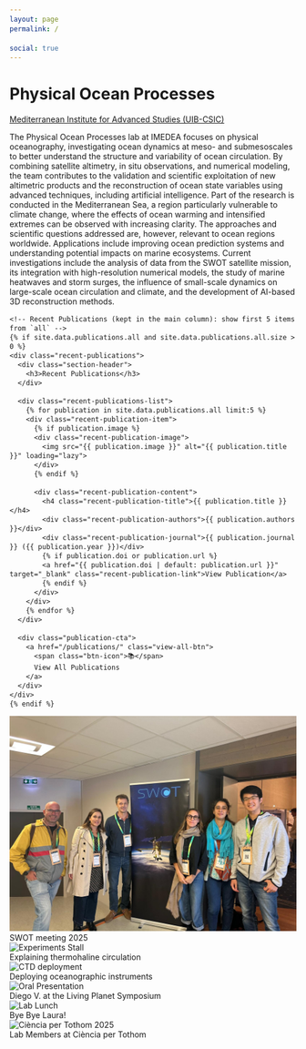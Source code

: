 ```yaml
---
layout: page
permalink: /

social: true
---
```


<div class="intro-hero">
  <h1 class="lab-title">Physical Ocean Processes</h1>
  <p class="lab-subtitle"><a href='https://imedea.uib-csic.es/' target="_blank">Mediterranean Institute for Advanced Studies (UIB-CSIC)</a></p>
</div>

<div class="about-grid">
  <div class="about-main">
    <div class="lab-overview" style="text-align: left;">
      <p>The Physical Ocean Processes lab at IMEDEA focuses on physical oceanography, investigating ocean dynamics at meso- and submesoscales to better understand the structure and variability of ocean circulation. By combining satellite altimetry, in situ observations, and numerical modeling, the team contributes to the validation and scientific exploitation of new altimetric products and the reconstruction of ocean state variables using advanced techniques, including artificial intelligence. Part of the research is conducted in the Mediterranean Sea, a region particularly vulnerable to climate change, where the effects of ocean warming and intensified extremes can be observed with increasing clarity. The approaches and scientific questions addressed are, however, relevant to ocean regions worldwide. Applications include improving ocean prediction systems and understanding potential impacts on marine ecosystems. Current investigations include the analysis of data from the SWOT satellite mission, its integration with high-resolution numerical models, the study of marine heatwaves and storm surges, the influence of small-scale dynamics on large-scale ocean circulation and climate, and the development of AI-based 3D reconstruction methods.</p>
    </div>

    <!-- Recent Publications (kept in the main column): show first 5 items from `all` -->
    {% if site.data.publications.all and site.data.publications.all.size > 0 %}
    <div class="recent-publications">
      <div class="section-header">
        <h3>Recent Publications</h3>
      </div>
      
      <div class="recent-publications-list">
        {% for publication in site.data.publications.all limit:5 %}
        <div class="recent-publication-item">
          {% if publication.image %}
          <div class="recent-publication-image">
            <img src="{{ publication.image }}" alt="{{ publication.title }}" loading="lazy">
          </div>
          {% endif %}
          
          <div class="recent-publication-content">
            <h4 class="recent-publication-title">{{ publication.title }}</h4>
            <div class="recent-publication-authors">{{ publication.authors }}</div>
            <div class="recent-publication-journal">{{ publication.journal }} ({{ publication.year }})</div>
            {% if publication.doi or publication.url %}
            <a href="{{ publication.doi | default: publication.url }}" target="_blank" class="recent-publication-link">View Publication</a>
            {% endif %}
          </div>
        </div>
        {% endfor %}
      </div>
      
      <div class="publication-cta">
        <a href="/publications/" class="view-all-btn">
          <span class="btn-icon">📚</span>
          View All Publications
        </a>
      </div>
    </div>
    {% endif %}
  </div>

  <aside class="about-side">
    <!-- Research Gallery -->
    <div class="photo-gallery">
      <div class="gallery-grid">
        <div class="gallery-item">
          <img src="/assets/img/gallery/SWOT-ST-Meeting_2025.jpg" alt="SWOT-ST meeting">
          <div class="gallery-caption">SWOT meeting 2025 </div>
        </div>
        <div class="gallery-item">
          <img src="/assets/img/gallery/experiments.jpg" alt="Experiments Stall">
          <div class="gallery-caption">Explaining thermohaline circulation</div>
        </div>
        <div class="gallery-item">
          <img src="/assets/img/gallery/ctd_fast_swot.jpg" alt="CTD deployment">
          <div class="gallery-caption">Deploying oceanographic instruments</div>
        </div>
        <div class="gallery-item">
          <img src="/assets/img/gallery/oral_diego.jpg" alt="Oral Presentation">
          <div class="gallery-caption">Diego V. at the Living Planet Symposium</div>
        </div>
        <div class="gallery-item">
          <img src="/assets/img/gallery/lab_lunch.jpg" alt="Lab Lunch">
          <div class="gallery-caption">Bye Bye Laura!</div>
        </div>
        <div class="gallery-item">
          <img src="/assets/img/gallery/ciencia_per_tothom_2025.jpg" alt="Ciència per Tothom 2025">
          <div class="gallery-caption">Lab Members at Ciència per Tothom</div>
        </div>
      </div>
    </div>
  </aside>
</div>
